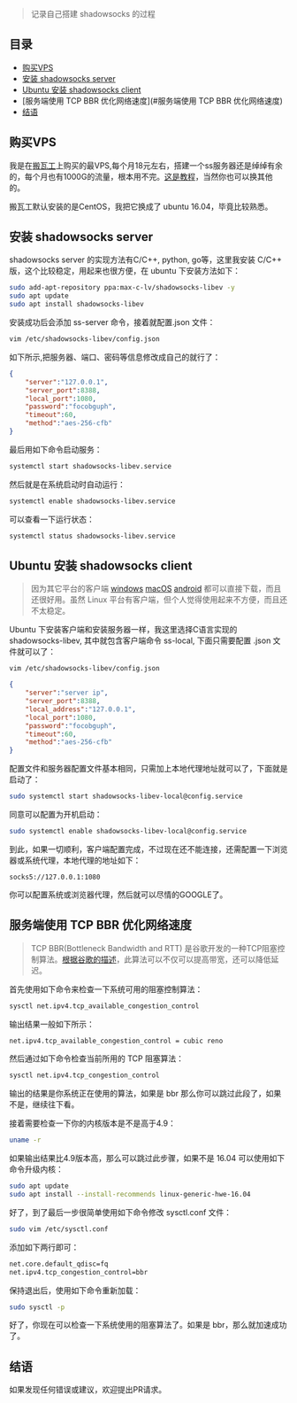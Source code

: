 >记录自己搭建 shadowsocks 的过程

## 目录

- [购买VPS](#%E8%B4%AD%E4%B9%B0vps)
- [安装 shadowsocks server](#%E5%AE%89%E8%A3%85-shadowsocks-server)
- [Ubuntu 安装 shadowsocks client](#ubuntu-%E5%AE%89%E8%A3%85-shadowsocks-client)
- [服务端使用 TCP BBR 优化网络速度](#服务端使用 TCP BBR 优化网络速度)
- [结语](#%E7%BB%93%E8%AF%AD)

## 购买VPS
我是在[搬瓦工](https://bwh1.net/)上购买的最VPS,每个月18元左右，搭建一个ss服务器还是绰绰有余的，每个月也有1000G的流量，根本用不完。[这是教程](byvps.md)，当然你也可以换其他的。

搬瓦工默认安装的是CentOS，我把它换成了 ubuntu 16.04，毕竟比较熟悉。

## 安装 shadowsocks server

shadowsocks server 的实现方法有C/C++, python, go等，这里我安装 C/C++ 版，这个比较稳定，用起来也很方便，在 ubuntu 下安装方法如下：

```bash
sudo add-apt-repository ppa:max-c-lv/shadowsocks-libev -y
sudo apt update
sudo apt install shadowsocks-libev
```

安装成功后会添加 ss-server 命令，接着就配置.json 文件：

```bash
vim /etc/shadowsocks-libev/config.json
```

如下所示,把服务器、端口、密码等信息修改成自己的就行了：

```json
{
    "server":"127.0.0.1",
    "server_port":8388,
    "local_port":1080,
    "password":"focobguph",
    "timeout":60,
    "method":"aes-256-cfb"
}
```
最后用如下命令启动服务：
```bash
systemctl start shadowsocks-libev.service
```
然后就是在系统启动时自动运行：
```bash
systemctl enable shadowsocks-libev.service
```
可以查看一下运行状态：
```bash
systemctl status shadowsocks-libev.service
```

## Ubuntu 安装 shadowsocks client

> 因为其它平台的客户端 [windows](https://github.com/shadowsocks/shadowsocks-windows) [macOS](https://github.com/shadowsocks/ShadowsocksX-NG) [android](https://github.com/shadowsocks/Shadowsocks-android) 都可以直接下载，而且还很好用。虽然 Linux 平台有客户端，但个人觉得使用起来不方便，而且还不太稳定。

Ubuntu 下安装客户端和安装服务器一样，我这里选择C语言实现的 shadowsocks-libev, 其中就包含客户端命令 ss-local, 下面只需要配置 .json 文件就可以了：

```bash
vim /etc/shadowsocks-libev/config.json
```

```json
{
    "server":"server ip",
    "server_port":8388,
    "local_address":"127.0.0.1",
    "local_port":1080,
    "password":"focobguph",
    "timeout":60,
    "method":"aes-256-cfb"
}
```

配置文件和服务器配置文件基本相同，只需加上本地代理地址就可以了，下面就是启动了：

```bash
sudo systemctl start shadowsocks-libev-local@config.service
```

同意可以配置为开机启动：

```bash
sudo systemctl enable shadowsocks-libev-local@config.service
```

到此，如果一切顺利，客户端配置完成，不过现在还不能连接，还需配置一下浏览器或系统代理，本地代理的地址如下：

```
socks5://127.0.0.1:1080
```

你可以配置系统或浏览器代理，然后就可以尽情的GOOGLE了。

## 服务端使用 TCP BBR 优化网络速度
>TCP BBR(Bottleneck Bandwidth and RTT) 是谷歌开发的一种TCP阻塞控制算法。[根据谷歌的描述](https://git.kernel.org/pub/scm/linux/kernel/git/torvalds/linux.git/commit/?id=0f8782ea14974ce992618b55f0c041ef43ed0b78)，此算法可以不仅可以提高带宽，还可以降低延迟。

首先使用如下命令来检查一下系统可用的阻塞控制算法：
```bash
sysctl net.ipv4.tcp_available_congestion_control
```
输出结果一般如下所示：
```bash
net.ipv4.tcp_available_congestion_control = cubic reno
```
然后通过如下命令检查当前所用的 TCP 阻塞算法：
```bash
sysctl net.ipv4.tcp_congestion_control
```
输出的结果是你系统正在使用的算法，如果是 bbr 那么你可以跳过此段了，如果不是，继续往下看。

接着需要检查一下你的内核版本是不是高于4.9：
```bash
uname -r
```
如果输出结果比4.9版本高，那么可以跳过此步骤，如果不是 16.04 可以使用如下命令升级内核：
```bash
sudo apt update
sudo apt install --install-recommends linux-generic-hwe-16.04
```

好了，到了最后一步很简单使用如下命令修改 sysctl.conf 文件：
```bash
sudo vim /etc/sysctl.conf
```
添加如下两行即可：
```bash
net.core.default_qdisc=fq
net.ipv4.tcp_congestion_control=bbr
```
保持退出后，使用如下命令重新加载：
```bash
sudo sysctl -p
```
好了，你现在可以检查一下系统使用的阻塞算法了。如果是 bbr，那么就加速成功了。

## 结语
如果发现任何错误或建议，欢迎提出PR请求。
